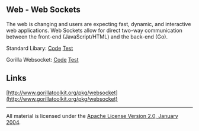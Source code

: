## Web - Web Sockets

The web is changing and users are expecting fast, dynamic, and interactive web applications. Web Sockets allow for direct two-way communication between the front-end (JavaScript/HTML) and the back-end (Go).

Standard Libary:
[Code](example1/main.go)
[Test](example1/main_test.go)

Gorilla Websocket:
[Code](example2/main.go)
[Test](example2/main_test.go)

## Links
[http://www.gorillatoolkit.org/pkg/websocket](http://www.gorillatoolkit.org/pkg/websocket)


___
All material is licensed under the [Apache License Version 2.0, January 2004](http://www.apache.org/licenses/LICENSE-2.0).
